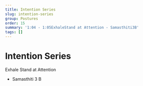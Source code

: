 ```yaml
---
title: Intention Series
slug: intention-series
group: Postures
order: 15
summary: '1:04 - 1:05ExhaleStand at Attention - Samasthiti3B'
tags: []
---
```

# Intention Series

 Exhale Stand at Attention
- Samasthiti 3 B
